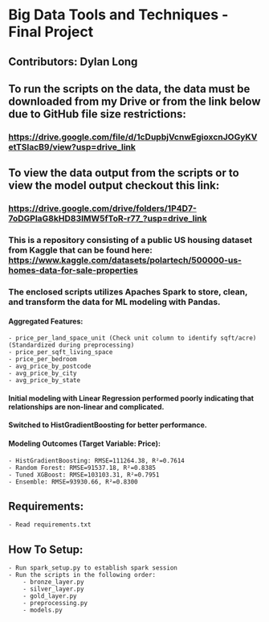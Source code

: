 # Big Data Tools and Techniques - Final Project
## Contributors: Dylan Long

## To run the scripts on the data, the data must be downloaded from my Drive or from the link below due to GitHub file size restrictions:
### https://drive.google.com/file/d/1cDupbjVcnwEgioxcnJOGyKVetTSlacB9/view?usp=drive_link

## To view the data output from the scripts or to view the model output checkout this link:
### https://drive.google.com/drive/folders/1P4D7-7oDGPlaG8kHD83IMW5fToR-r77_?usp=drive_link

### This is a repository consisting of a public US housing dataset from Kaggle that can be found here: https://www.kaggle.com/datasets/polartech/500000-us-homes-data-for-sale-properties

### The enclosed scripts utilizes Apaches Spark to store, clean, and transform the data for ML modeling with Pandas.

#### Aggregated Features:
    - price_per_land_space_unit (Check unit column to identify sqft/acre) (Standardized during preprocessing)
    - price_per_sqft_living_space
    - price_per_bedroom
    - avg_price_by_postcode
    - avg_price_by_city
    - avg_price_by_state

#### Initial modeling with Linear Regression performed poorly indicating that relationships are non-linear and complicated.
#### Switched to HistGradientBoosting for better performance.

#### Modeling Outcomes (Target Variable: Price):
    - HistGradientBoosting: RMSE=111264.38, R²=0.7614
    - Random Forest: RMSE=91537.18, R²=0.8385
    - Tuned XGBoost: RMSE=103103.31, R²=0.7951
    - Ensemble: RMSE=93930.66, R²=0.8300

## Requirements:
    - Read requirements.txt

## How To Setup:
    - Run spark_setup.py to establish spark session
    - Run the scripts in the following order:
        - bronze_layer.py
        - silver_layer.py
        - gold_layer.py
        - preprocessing.py
        - models.py
